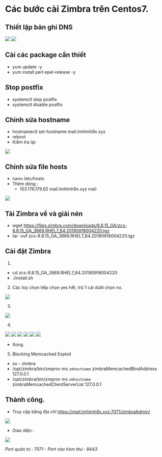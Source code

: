 # Các bước cài Zimbra trên Centos7.
## Thiết lập bản ghi DNS

<img src="image/1.PNG">

<img src="image/2.PNG">

## Cài các package cần thiết

- yum update -y
- yum install perl epel-release -y

## Stop postfix
- systemctl stop postfix
- systemctl disable postfix

## Chỉnh sửa hostname

- hostnamectl set-hostname mail.lmhlmh9x.xyz
- reboot
- Kiểm tra lại:
<img src="image/3.PNG">

## Chỉnh sửa file hosts
- nano /etc/hosts
- Thêm dòng :
    + 103.176.179.62 mail.lmhlmh9x.xyz mail

<img src="image/4.PNG">

## Tải Zimbra về và giải nén
- wget https://files.zimbra.com/downloads/8.8.15_GA/zcs-8.8.15_GA_3869.RHEL7_64.20190918004220.tgz
- tar -xvf zcs-8.8.15_GA_3869.RHEL7_64.20190918004220.tgz

## Cài đặt Zimbra
1. 
- cd zcs-8.8.15_GA_3869.RHEL7_64.20190918004220
- ./install.sh
2. Các tùy chọn tiếp chọn yes hết, trừ 1 cái dưới chọn no.

 <img src="image/5.PNG">

3. 

<img src="image/6.PNG">

4. 
<img src="image/7.PNG">
<img src="image/8.PNG">
<img src="image/9.PNG">
<img src="image/10.PNG">
<img src="image/11.PNG">

<img src="image/12.PNG">

- Xong.

5. Blocking Memcached Exploit

- su - zimbra
- /opt/zimbra/bin/zmprov ms `zmhostname` zimbraMemcachedBindAddress 127.0.0.1 
- /opt/zimbra/bin/zmprov ms `zmhostname` zimbraMemcachedClientServerList 127.0.0.1

## Thành công.

- Truy cập bằng địa chỉ https://mail.lmhlmh9x.xyz:7071/zimbraAdmin/

<img src="image/13.PNG">

- Giao diện :

<img src="image/24.PNG">


*Port quản trị : 7071 - Port vào hòm thư : 8443*



